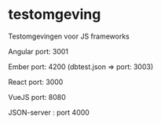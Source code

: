 # testomgeving
Testomgevingen voor JS frameworks

Angular
port: 3001

Ember
port: 4200
    (dbtest.json => port: 3003)

React
port: 3000

VueJS
port: 8080



JSON-server : port 4000
